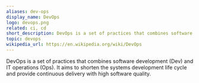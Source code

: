 ```yaml
---
aliases: dev-ops
display_name: DevOps
logo: devops.png
related: ci, cd
short_description: DevOps is a set of practices that combines software development (Dev) and IT operations (Ops).
topic: devops
wikipedia_url: https://en.wikipedia.org/wiki/DevOps
---
```

DevOps is a set of practices that combines software development (Dev) and IT operations (Ops). It aims to shorten the systems development life cycle and provide continuous delivery with high software quality.
